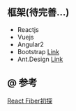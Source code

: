 ## 框架(待完善...)

- Reactjs
- Vuejs 
- Angular2
- Bootstrap [Link](http://www.bootcss.com/)
- Ant.Design [Link](https://ant.design/index-cn)

## @ 参考

[React Fiber初探](http://blog.codingplayboy.com/2017/12/02/react_fiber/)



